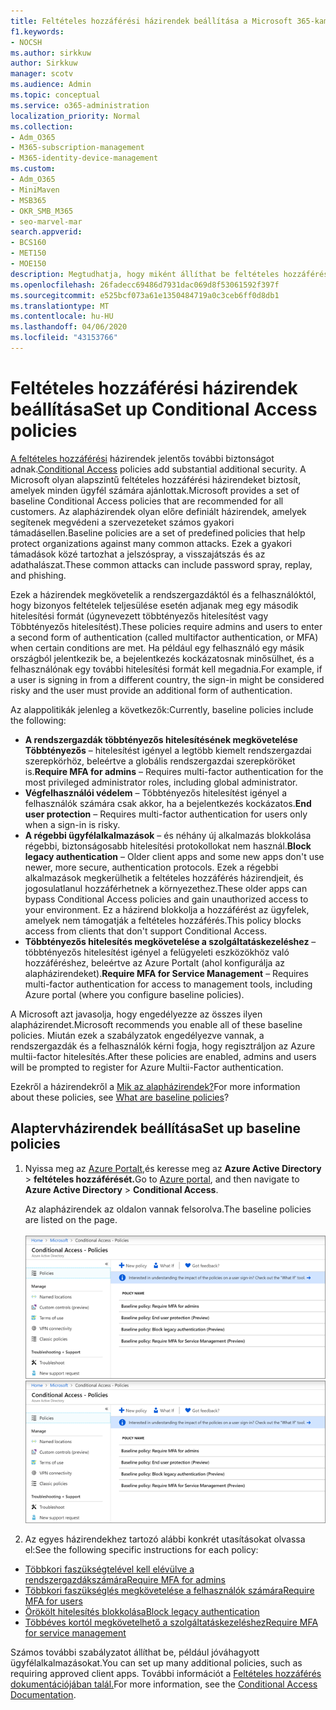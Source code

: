 ```yaml
---
title: Feltételes hozzáférési házirendek beállítása a Microsoft 365-kampányokhoz
f1.keywords:
- NOCSH
ms.author: sirkkuw
author: Sirkkuw
manager: scotv
ms.audience: Admin
ms.topic: conceptual
ms.service: o365-administration
localization_priority: Normal
ms.collection:
- Adm_O365
- M365-subscription-management
- M365-identity-device-management
ms.custom:
- Adm_O365
- MiniMaven
- MSB365
- OKR_SMB_M365
- seo-marvel-mar
search.appverid:
- BCS160
- MET150
- MOE150
description: Megtudhatja, hogy miként állíthat be feltételes hozzáférési szabályzatokat a Microsoft 365-kampányokhoz, hogy jelentős további biztonságot nyújtjon.
ms.openlocfilehash: 26fadecc69486d7931dac069d8f53061592f397f
ms.sourcegitcommit: e525bcf073a61e1350484719a0c3ceb6ff0d8db1
ms.translationtype: MT
ms.contentlocale: hu-HU
ms.lasthandoff: 04/06/2020
ms.locfileid: "43153766"
---
```

# <a name="set-up-conditional-access-policies"></a><span data-ttu-id="4693c-103">Feltételes hozzáférési házirendek beállítása</span><span class="sxs-lookup"><span data-stu-id="4693c-103">Set up Conditional Access policies</span></span>

<span data-ttu-id="4693c-104">[A feltételes hozzáférési](https://docs.microsoft.com/azure/active-directory/conditional-access/overview) házirendek jelentős további biztonságot adnak.</span><span class="sxs-lookup"><span data-stu-id="4693c-104">[Conditional Access](https://docs.microsoft.com/azure/active-directory/conditional-access/overview) policies add substantial additional security.</span></span> <span data-ttu-id="4693c-105">A Microsoft olyan alapszintű feltételes hozzáférési házirendeket biztosít, amelyek minden ügyfél számára ajánlottak.</span><span class="sxs-lookup"><span data-stu-id="4693c-105">Microsoft provides a set of baseline Conditional Access policies that are recommended for all customers.</span></span> <span data-ttu-id="4693c-106">Az alapházirendek olyan előre definiált házirendek, amelyek segítenek megvédeni a szervezeteket számos gyakori támadásellen.</span><span class="sxs-lookup"><span data-stu-id="4693c-106">Baseline policies are a set of predefined policies that help protect organizations against many common attacks.</span></span> <span data-ttu-id="4693c-107">Ezek a gyakori támadások közé tartozhat a jelszóspray, a visszajátszás és az adathalászat.</span><span class="sxs-lookup"><span data-stu-id="4693c-107">These common attacks can include password spray, replay, and phishing.</span></span>

<span data-ttu-id="4693c-108">Ezek a házirendek megkövetelik a rendszergazdáktól és a felhasználóktól, hogy bizonyos feltételek teljesülése esetén adjanak meg egy második hitelesítési formát (úgynevezett többtényezős hitelesítést vagy Többtényezős hitelesítést).</span><span class="sxs-lookup"><span data-stu-id="4693c-108">These policies require admins and users to enter a second form of authentication (called multifactor authentication, or MFA) when certain conditions are met.</span></span> <span data-ttu-id="4693c-109">Ha például egy felhasználó egy másik országból jelentkezik be, a bejelentkezés kockázatosnak minősülhet, és a felhasználónak egy további hitelesítési formát kell megadnia.</span><span class="sxs-lookup"><span data-stu-id="4693c-109">For example, if a user is signing in from a different country, the sign-in might be considered risky and the user must provide an additional form of authentication.</span></span> 

<span data-ttu-id="4693c-110">Az alappolitikák jelenleg a következők:</span><span class="sxs-lookup"><span data-stu-id="4693c-110">Currently, baseline policies include the following:</span></span>
- <span data-ttu-id="4693c-111">**A rendszergazdák többtényezős hitelesítésének megkövetelése Többtényezős** &ndash; hitelesítést igényel a legtöbb kiemelt rendszergazdai szerepkörhöz, beleértve a globális rendszergazdai szerepköröket is.</span><span class="sxs-lookup"><span data-stu-id="4693c-111">**Require MFA for admins** &ndash; Requires multi-factor authentication for the most privileged administrator roles, including global administrator.</span></span>
- <span data-ttu-id="4693c-112">**Végfelhasználói védelem** &ndash; Többtényezős hitelesítést igényel a felhasználók számára csak akkor, ha a bejelentkezés kockázatos.</span><span class="sxs-lookup"><span data-stu-id="4693c-112">**End user protection** &ndash; Requires multi-factor authentication for users only when a sign-in is risky.</span></span> 
- <span data-ttu-id="4693c-113">**A régebbi ügyfélalkalmazások** &ndash; és néhány új alkalmazás blokkolása régebbi, biztonságosabb hitelesítési protokollokat nem használ.</span><span class="sxs-lookup"><span data-stu-id="4693c-113">**Block legacy authentication** &ndash; Older client apps and some new apps don't use newer, more secure, authentication protocols.</span></span> <span data-ttu-id="4693c-114">Ezek a régebbi alkalmazások megkerülhetik a feltételes hozzáférés házirendjeit, és jogosulatlanul hozzáférhetnek a környezethez.</span><span class="sxs-lookup"><span data-stu-id="4693c-114">These older apps can bypass Conditional Access policies and gain unauthorized access to your environment.</span></span> <span data-ttu-id="4693c-115">Ez a házirend blokkolja a hozzáférést az ügyfelek, amelyek nem támogatják a feltételes hozzáférés.</span><span class="sxs-lookup"><span data-stu-id="4693c-115">This policy blocks access from clients that don't support Conditional Access.</span></span> 
- <span data-ttu-id="4693c-116">**Többtényezős hitelesítés megkövetelése a szolgáltatáskezeléshez** &ndash; többtényezős hitelesítést igényel a felügyeleti eszközökhöz való hozzáféréshez, beleértve az Azure Portalt (ahol konfigurálja az alapházirendeket).</span><span class="sxs-lookup"><span data-stu-id="4693c-116">**Require MFA for Service Management** &ndash; Requires multi-factor authentication for access to management tools, including Azure portal (where you configure baseline policies).</span></span> 

<span data-ttu-id="4693c-117">A Microsoft azt javasolja, hogy engedélyezze az összes ilyen alapházirendet.</span><span class="sxs-lookup"><span data-stu-id="4693c-117">Microsoft recommends you enable all of these baseline policies.</span></span> <span data-ttu-id="4693c-118">Miután ezek a szabályzatok engedélyezve vannak, a rendszergazdák és a felhasználók kérni fogja, hogy regisztráljon az Azure multii-factor hitelesítés.</span><span class="sxs-lookup"><span data-stu-id="4693c-118">After these policies are enabled, admins and users will be prompted to register for Azure Multii-Factor authentication.</span></span>

<span data-ttu-id="4693c-119">Ezekről a házirendekről a [Mik az alapházirendek?](https://docs.microsoft.com/azure/active-directory/conditional-access/concept-baseline-protection)</span><span class="sxs-lookup"><span data-stu-id="4693c-119">For more information about these policies, see [What are baseline policies](https://docs.microsoft.com/azure/active-directory/conditional-access/concept-baseline-protection)?</span></span>


## <a name="set-up-baseline-policies"></a><span data-ttu-id="4693c-120">Alaptervházirendek beállítása</span><span class="sxs-lookup"><span data-stu-id="4693c-120">Set up baseline policies</span></span>

1. <span data-ttu-id="4693c-121">Nyissa meg az [Azure Portalt,](https://portal.azure.com)és keresse meg az **Azure Active Directory** \> **feltételes hozzáférését.**</span><span class="sxs-lookup"><span data-stu-id="4693c-121">Go to [Azure portal](https://portal.azure.com), and then navigate to **Azure Active Directory** \> **Conditional Access**.</span></span>
    
    <span data-ttu-id="4693c-122">Az alapházirendek az oldalon vannak felsorolva.</span><span class="sxs-lookup"><span data-stu-id="4693c-122">The baseline policies are listed on the page.</span></span> <br/> <br/>
    <span data-ttu-id="4693c-123">![A feltételes hozzáférés alapházirendjeit felsoroló lap.](../media/baslinepolicies.png)</span><span class="sxs-lookup"><span data-stu-id="4693c-123">![Page that lists baseline policies for Conditional Access.](../media/baslinepolicies.png)</span></span>
1. <span data-ttu-id="4693c-124">Az egyes házirendekhez tartozó alábbi konkrét utasításokat olvassa el:</span><span class="sxs-lookup"><span data-stu-id="4693c-124">See the following specific instructions for each policy:</span></span>

  - [<span data-ttu-id="4693c-125">Többkori faszükségtelével kell elévülve a rendszergazdákszámára</span><span class="sxs-lookup"><span data-stu-id="4693c-125">Require MFA for admins</span></span>](https://docs.microsoft.com/azure/active-directory/conditional-access/howto-baseline-protect-administrators)
- [<span data-ttu-id="4693c-126">Többkori faszükséglés megkövetelése a felhasználók számára</span><span class="sxs-lookup"><span data-stu-id="4693c-126">Require MFA for users</span></span>](https://docs.microsoft.com/azure/active-directory/conditional-access/howto-baseline-protect-end-users)  
 - [<span data-ttu-id="4693c-127">Örökölt hitelesítés blokkolása</span><span class="sxs-lookup"><span data-stu-id="4693c-127">Block legacy authentication</span></span>](https://docs.microsoft.com/azure/active-directory/conditional-access/howto-baseline-protect-legacy-auth)
  - [<span data-ttu-id="4693c-128">Többéves kortól megkövetelhető a szolgáltatáskezeléshez</span><span class="sxs-lookup"><span data-stu-id="4693c-128">Require MFA for service management</span></span>](https://docs.microsoft.com/azure/active-directory/conditional-access/howto-baseline-protect-azure)

<span data-ttu-id="4693c-129">Számos további szabályzatot állíthat be, például jóváhagyott ügyfélalkalmazásokat.</span><span class="sxs-lookup"><span data-stu-id="4693c-129">You can set up many additional policies, such as requiring approved client apps.</span></span> <span data-ttu-id="4693c-130">További információt a [Feltételes hozzáférés dokumentációjában talál.](https://docs.microsoft.com/azure/active-directory/conditional-access/)</span><span class="sxs-lookup"><span data-stu-id="4693c-130">For more information, see the [Conditional Access Documentation](https://docs.microsoft.com/azure/active-directory/conditional-access/).</span></span>
